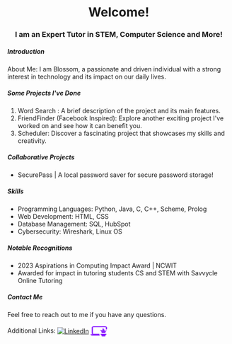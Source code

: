 <h1 align="center">Welcome! </h1>
<h3 align="center">I am an Expert Tutor in STEM, Computer Science and More!</h3>

<h5>Introduction</h5>
<p>
About Me:  
I am Blossom, a passionate and driven individual with a strong interest in technology and its impact on our daily lives.

<h5>Some Projects I've Done</h5>
<p>
  <ol>
<li> Word Search : A brief description of the project and its main features.</li>
<li> FriendFinder (Facebook Inspired): Explore another exciting project I've worked on and see how it can benefit you.</li>
<li> Scheduler: Discover a fascinating project that showcases my skills and creativity.</li>
</ol>
</p>

<h5>Collaborative Projects</h5>
<p>
  <ul>
<li>SecurePass | A local password saver for secure password storage!</li>
</ul>
</p>

<h5> Skills </h5>
  <ul>
<li>Programming Languages: Python, Java, C, C++, Scheme, Prolog</li>
<li>Web Development: HTML, CSS</li>
<li>Database Management: SQL, HubSpot</li>
<li>Cybersecurity: Wireshark, Linux OS </li>
 </ul>

<h5> Notable Recognitions </h5>
  <ul>
<li>2023 Aspirations in Computing Impact Award | NCWIT 
    <li> Awarded for impact in tutoring students CS and STEM with Savvycle Online Tutoring</li>
  </li>
 </ul>
  
<h5>Contact Me</h5>
<p>Feel free to reach out to me if you have any questions.</p>

<p>
Additional Links:
<a href="https://linkedin.com/in/blossom-ea" target="blank"><img align="center" src="https://raw.githubusercontent.com/rahuldkjain/github-profile-readme-generator/master/src/images/icons/Social/linked-in-alt.svg" alt="LinkedIn" height="30" width="40" /></a>
<a href="https://bakpede1.github.io/cv" target="blank"><img align="center" src="/img.png" alt="Personal Site" height="30" width="40" /></a>
</p>  

